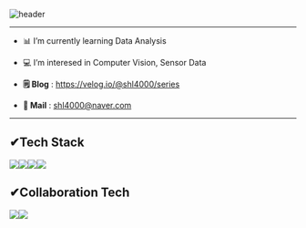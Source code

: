 ![header](https://capsule-render.vercel.app/api?type=Venom&height=200&text=Welcome!%20👋&fontSize=70&animation=fadeIn&color=0:8871e5,100:b678c4&stroke=b678c4)


-------------
- 📊 I’m currently learning Data Analysis
- 💻 I’m interesed in Computer Vision, Sensor Data

- **🗒️ Blog** : https://velog.io/@shl4000/series
- **💌 Mail** : shl4000@naver.com
--------------


## ✔︎Tech Stack
<img src="https://img.shields.io/badge/Python-61DAFB?style=for-the-badge&logo=Python&logoColor=black"><img src="https://img.shields.io/badge/MySQL-1572B6?style=for-the-badge&logo=MySQL&logoColor=white"><img src="https://img.shields.io/badge/R-764ABC?style=for-the-badge&logo=R&logoColor=purple"><img src="https://img.shields.io/badge/Tableau-000000?style=for-the-badge&logo=Tableau&logoColor=white">

## ✔︎Collaboration Tech
<img src="https://img.shields.io/badge/Spring-6DB33F?style=for-the-badge&logo=Spring&logoColor=green"><img src="https://img.shields.io/badge/Spring Boot-6DB33F?style=for-the-badge&logo=Spring Boot&logoColor=yellow">
